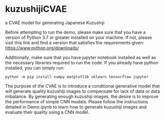 # kuzushijiCVAE
a CVAE model for generating Japanese Kuzushiji

Before attempting to run the demo, please make sure that you have a version of Python 3.7 or greater installed on your machine. If not, please visit this link and find a version that satisfies the requirements given: https://www.python.org/downloads/ 

Additionally, make sure that you have jupyter notebook installed as well as the necessary libraries required to run the code. If you already have python installed, you can simply run:

    python -m pip install numpy matplotlib sklearn tensorflow jupyter


The purpose of the CVAE is to introduce a conditional generative model that will generate quality kuzushiji images to compensate for lack of data or data imbalance. By generating enough kuzushiji images, the desire is to improve the performance of simple CNN models. Please follow the instructions detailed in Demo.ipynb to learn how to generate kuzushiji images and evaluate their quality using a CNN model.